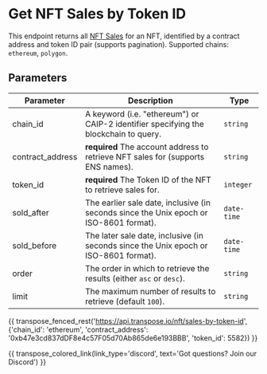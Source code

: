 # Get NFT Sales by Token ID

This endpoint returns all [NFT Sales](../models/nft_sale_model.md) for an NFT, identified by a contract address and token ID pair (supports pagination). Supported chains: `ethereum`, `polygon`.

## Parameters
| Parameter     | Description                                                                          | Type     | 
|---------------|--------------------------------------------------------------------------------------|----------|
| chain_id      | A keyword (i.e. "ethereum") or CAIP-2 identifier specifying the blockchain to query. | `string` | 
| contract_address | **required** The account address to retrieve NFT sales for (supports ENS names).   | `string` | 
| token_id | **required** The Token ID of the NFT to retrieve sales for.   | `integer` | 
| sold_after | The earlier sale date, inclusive (in seconds since the Unix epoch or ISO-8601 format).   | `date-time` | 
| sold_before | The later sale date, inclusive (in seconds since the Unix epoch or ISO-8601 format).   | `date-time` | 
| order | The order in which to retrieve the results (either `asc` or `desc`).   | `string` | 
| limit | The maximum number of results to retrieve (default `100`). | `string` |

{{ transpose_fenced_rest('https://api.transpose.io/nft/sales-by-token-id', {'chain_id': 'ethereum', 'contract_address': '0xb47e3cd837dDF8e4c57F05d70Ab865de6e193BBB', 'token_id': 5582}) }}

{{ transpose_colored_link(link_type='discord', text='Got questions?  Join our Discord') }}
